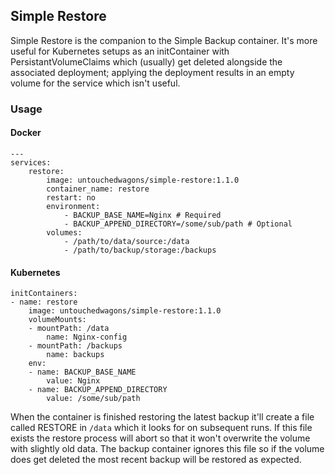 ## Simple Restore

Simple Restore is the companion to the Simple Backup container. It's more useful for Kubernetes setups as an initContainer with PersistantVolumeClaims which (usually) get deleted alongside the associated deployment; applying the deployment results in an empty volume for the service which isn't useful.

### Usage

#### Docker

    ---
    services:
        restore:
            image: untouchedwagons/simple-restore:1.1.0
            container_name: restore
            restart: no
            environment:
                - BACKUP_BASE_NAME=Nginx # Required
                - BACKUP_APPEND_DIRECTORY=/some/sub/path # Optional
            volumes:
                - /path/to/data/source:/data
                - /path/to/backup/storage:/backups

#### Kubernetes

    initContainers:
    - name: restore
        image: untouchedwagons/simple-restore:1.1.0
        volumeMounts:
        - mountPath: /data
            name: Nginx-config
        - mountPath: /backups
            name: backups
        env:
        - name: BACKUP_BASE_NAME
            value: Nginx
        - name: BACKUP_APPEND_DIRECTORY
            value: /some/sub/path

When the container is finished restoring the latest backup it'll create a file called RESTORE in `/data` which it looks for on subsequent runs. If this file exists the restore process will abort so that it won't overwrite the volume with slightly old data. The backup container ignores this file so if the volume does get deleted the most recent backup will be restored as expected.
